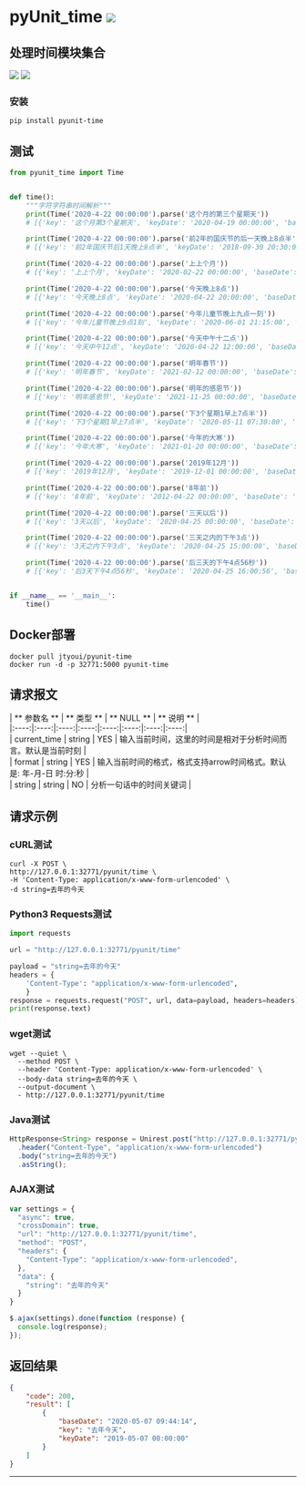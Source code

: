 # **pyUnit_time** [![](https://gitee.com/tyoui/logo/raw/master/logo/photolog.png)][1]

## 处理时间模块集合
[![](https://img.shields.io/badge/Python-3.8-green.svg)](https://pypi.org/project/pyunit-time/)
[![](https://img.shields.io/badge/Email-jtyoui@qq.com-red.svg)]()


### 安装
    pip install pyunit-time

## 测试
```python
from pyunit_time import Time


def time():
    """字符字符串时间解析"""
    print(Time('2020-4-22 00:00:00').parse('这个月的第三个星期天'))
    # [{'key': '这个月第3个星期天', 'keyDate': '2020-04-19 00:00:00', 'baseDate': '2020-04-22 00:00:00'}]

    print(Time('2020-4-22 00:00:00').parse('前2年的国庆节的后一天晚上8点半'))
    # [{'key': '前2年国庆节后1天晚上8点半', 'keyDate': '2018-09-30 20:30:00', 'baseDate': '2020-04-22 00:00:00'}]

    print(Time('2020-4-22 00:00:00').parse('上上个月'))
    # [{'key': '上上个月', 'keyDate': '2020-02-22 00:00:00', 'baseDate': '2020-04-22 00:00:00'}]

    print(Time('2020-4-22 00:00:00').parse('今天晚上8点'))
    # [{'key': '今天晚上8点', 'keyDate': '2020-04-22 20:00:00', 'baseDate': '2020-04-22 00:00:00'}]

    print(Time('2020-4-22 00:00:00').parse('今年儿童节晚上九点一刻'))
    # [{'key': '今年儿童节晚上9点1刻', 'keyDate': '2020-06-01 21:15:00', 'baseDate': '2020-04-22 00:00:00'}]

    print(Time('2020-4-22 00:00:00').parse('今天中午十二点'))
    # [{'key': '今天中午12点', 'keyDate': '2020-04-22 12:00:00', 'baseDate': '2020-04-22 00:00:00'}]

    print(Time('2020-4-22 00:00:00').parse('明年春节'))
    # [{'key': '明年春节', 'keyDate': '2021-02-12 00:00:00', 'baseDate': '2020-04-22 00:00:00'}]

    print(Time('2020-4-22 00:00:00').parse('明年的感恩节'))
    # [{'key': '明年感恩节', 'keyDate': '2021-11-25 00:00:00', 'baseDate': '2020-04-22 00:00:00'}]

    print(Time('2020-4-22 00:00:00').parse('下3个星期1早上7点半'))
    # [{'key': '下3个星期1早上7点半', 'keyDate': '2020-05-11 07:30:00', 'baseDate': '2020-04-22 00:00:00'}]

    print(Time('2020-4-22 00:00:00').parse('今年的大寒'))
    # [{'key': '今年大寒', 'keyDate': '2021-01-20 00:00:00', 'baseDate': '2020-04-22 00:00:00'}]

    print(Time('2020-4-22 00:00:00').parse('2019年12月'))
    # [{'key': '2019年12月', 'keyDate': '2019-12-01 00:00:00', 'baseDate': '2020-04-22 00:00:00'}]

    print(Time('2020-4-22 00:00:00').parse('8年前'))
    # [{'key': '8年前', 'keyDate': '2012-04-22 00:00:00', 'baseDate': '2020-04-22 00:00:00'}]

    print(Time('2020-4-22 00:00:00').parse('三天以后'))
    # [{'key': '3天以后', 'keyDate': '2020-04-25 00:00:00', 'baseDate': '2020-04-22 00:00:00'}]

    print(Time('2020-4-22 00:00:00').parse('三天之内的下午3点'))
    # [{'key': '3天之内下午3点', 'keyDate': '2020-04-25 15:00:00', 'baseDate': '2020-04-22 00:00:00'}]

    print(Time('2020-4-22 00:00:00').parse('后三天的下午4点56秒'))
    # [{'key': '后3天下午4点56秒', 'keyDate': '2020-04-25 16:00:56', 'baseDate': '2020-04-22 00:00:00'}]


if __name__ == '__main__':
    time()
```

## Docker部署
    docker pull jtyoui/pyunit-time
    docker run -d -p 32771:5000 pyunit-time
    
## 请求报文
| **  参数名    **   | **   类型     **   | **  NULL    **   | **    说明      **   |  
|:----:|:----:|:----:|:----:|:----:|:----:|:----:|:----:|   
|    current_time        |   string       |    YES        |   输入当前时间，这里的时间是相对于分析时间而言。默认是当前时刻       |    
|    format        |   string       |    YES        |   输入当前时间的格式，格式支持arrow时间格式。默认是: 年-月-日 时:分:秒       |    
|    string        |   string       |    NO        |   分析一句话中的时间关键词       |     

## 请求示例
### cURL测试
```shell script
curl -X POST \
http://127.0.0.1:32771/pyunit/time \
-H 'Content-Type: application/x-www-form-urlencoded' \
-d string=去年的今天
```  

### Python3 Requests测试
```python
import requests

url = "http://127.0.0.1:32771/pyunit/time"

payload = "string=去年的今天"
headers = {
    'Content-Type': "application/x-www-form-urlencoded",
    }
response = requests.request("POST", url, data=payload, headers=headers)
print(response.text)
```

### wget测试
```shell script
wget --quiet \
  --method POST \
  --header 'Content-Type: application/x-www-form-urlencoded' \
  --body-data string=去年的今天 \
  --output-document \
  - http://127.0.0.1:32771/pyunit/time
```
 
### Java测试
```javascript
HttpResponse<String> response = Unirest.post("http://127.0.0.1:32771/pyunit/time")
  .header("Content-Type", "application/x-www-form-urlencoded")
  .body("string=去年的今天")
  .asString();
```

### AJAX测试
```javascript
var settings = {
  "async": true,
  "crossDomain": true,
  "url": "http://127.0.0.1:32771/pyunit/time",
  "method": "POST",
  "headers": {
    "Content-Type": "application/x-www-form-urlencoded",
  },
  "data": {
    "string": "去年的今天"
  }
}

$.ajax(settings).done(function (response) {
  console.log(response);
});
```

## 返回结果
```json
{
    "code": 200,
    "result": [
        {
            "baseDate": "2020-05-07 09:44:14",
            "key": "去年今天",
            "keyDate": "2019-05-07 00:00:00"
        }
    ]
}
```
***
[1]: https://blog.jtyoui.com